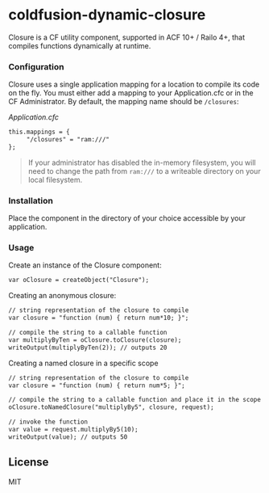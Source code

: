 # coldfusion-dynamic-closure

Closure is a CF utility component, supported in ACF 10+ / Railo 4+, that compiles functions dynamically at runtime.

### Configuration

Closure uses a single application mapping for a location to compile its code on the fly. You must either add a mapping to your Application.cfc or in the CF Administrator. By default, the mapping name should be `/closures`:

*Application.cfc*
```cfc
this.mappings = {
     "/closures" = "ram:///"
};
```
> If your administrator has disabled the in-memory filesystem, you will need to change the path from `ram:///` to a writeable directory on your local filesystem.

### Installation
Place the component in the directory of your choice accessible by your application.

### Usage
Create an instance of the Closure component:
```cfc
var oClosure = createObject("Closure");
```

Creating an anonymous closure:
```cfc
// string representation of the closure to compile
var closure = "function (num) { return num*10; }";

// compile the string to a callable function
var multiplyByTen = oClosure.toClosure(closure);
writeOutput(multiplyByTen(2)); // outputs 20
```

Creating a named closure in a specific scope
```cfc
// string representation of the closure to compile
var closure = "function (num) { return num*5; }";

// compile the string to a callable function and place it in the scope
oClosure.toNamedClosure("multiplyBy5", closure, request);

// invoke the function
var value = request.multiplyBy5(10);
writeOutput(value); // outputs 50
```

License
----
MIT
